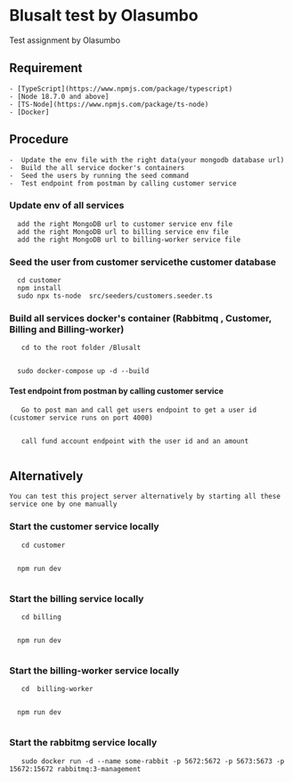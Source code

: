 # Blusalt test by Olasumbo
 Test assignment by Olasumbo

## Requirement
    - [TypeScript](https://www.npmjs.com/package/typescript)
    - [Node 18.7.0 and above]
    - [TS-Node](https://www.npmjs.com/package/ts-node)
    - [Docker]

## Procedure
    -  Update the env file with the right data(your mongodb database url)
    -  Build the all service docker's containers
    -  Seed the users by running the seed command
    -  Test endpoint from postman by calling customer service



### Update env of all services

```
  add the right MongoDB url to customer service env file
  add the right MongoDB url to billing service env file
  add the right MongoDB url to billing-worker service file

```

### Seed the user from customer servicethe customer database

```
  cd customer
  npm install
  sudo npx ts-node  src/seeders/customers.seeder.ts

```


### Build all services docker's container (Rabbitmq , Customer, Billing and Billing-worker)

```
   cd to the root folder /Blusalt
  
```

```
  sudo docker-compose up -d --build
```


####  Test endpoint from  postman by calling customer service

```
   Go to post man and call get users endpoint to get a user id (customer service runs on port 4000)
  
```

```
   call fund account endpoint with the user id and an amount
  
```

## Alternatively
    You can test this project server alternatively by starting all these service one by one manually

### Start the customer service locally

```
   cd customer
  
```

```
  npm run dev
  
```

### Start the billing service locally


```
   cd billing
  
```

```
  npm run dev
  
```

### Start the billing-worker service locally


```
   cd  billing-worker
  
```

```
  npm run dev
  
```

### Start the rabbitmg service locally


```
   sudo docker run -d --name some-rabbit -p 5672:5672 -p 5673:5673 -p 15672:15672 rabbitmq:3-management
  
```